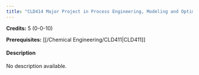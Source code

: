```yaml
---
title: "CLD414 Major Project in Process Engineering, Modeling and Optimization"
---
```

**Credits:** 5 (0-0-10)

**Prerequisites:** [[/Chemical Engineering/CLD411|CLD411]]

#### Description
No description available.